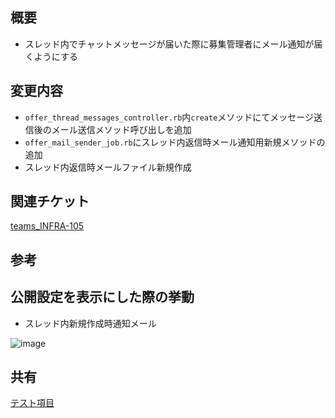 ## 概要
* スレッド内でチャットメッセージが届いた際に募集管理者にメール通知が届くようにする 

## 変更内容
* `offer_thread_messages_controller.rb`内`create`メソッドにてメッセージ送信後のメール送信メソッド呼び出しを追加
* `offer_mail_sender_job.rb`にスレッド内返信時メール通知用新規メソッドの追加
* スレッド内返信時メールファイル新規作成

## 関連チケット
[teams_INFRA-105](https://sporture1.backlog.jp/view/INFRA-105)

## 参考
## 公開設定を表示にした際の挙動

- スレッド内新規作成時通知メール
    

![image](https://github.com/DaisukeKikukawa/pr_draft/assets/58897760/23db1800-350b-413c-883a-7cca9fc1467d)



## 共有
[テスト項目](https://docs.google.com/spreadsheets/d/1fgmJKnTt9kvnECYnwOVC0WdSIVzS4KHLF8ynowW0Q4E/edit#gid=1570625385)

